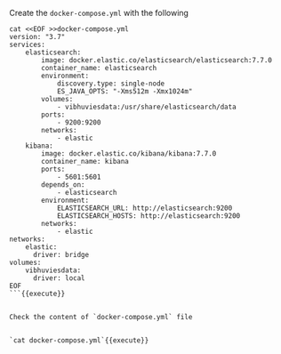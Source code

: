 Create the `docker-compose.yml` with the following

```
cat <<EOF >>docker-compose.yml
version: "3.7"
services:
    elasticsearch:
        image: docker.elastic.co/elasticsearch/elasticsearch:7.7.0
        container_name: elasticsearch
        environment:
            discovery.type: single-node
            ES_JAVA_OPTS: "-Xms512m -Xmx1024m"
        volumes:
            - vibhuviesdata:/usr/share/elasticsearch/data
        ports:
            - 9200:9200
        networks:
            - elastic
    kibana:
        image: docker.elastic.co/kibana/kibana:7.7.0
        container_name: kibana
        ports:
            - 5601:5601
        depends_on:
            - elasticsearch
        environment:
            ELASTICSEARCH_URL: http://elasticsearch:9200
            ELASTICSEARCH_HOSTS: http://elasticsearch:9200
        networks:
            - elastic
networks:
    elastic:
      driver: bridge  
volumes:
    vibhuviesdata:
      driver: local
EOF
```{{execute}}


Check the content of `docker-compose.yml` file 


`cat docker-compose.yml`{{execute}}


